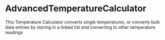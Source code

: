 # AdvancedTemperatureCalculator
This Temperature Calculator converts single temperatures, or converts bulk data entries by storing in a linked list and converting to other temperature readings
